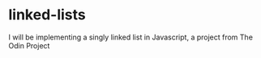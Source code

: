 # linked-lists

I will be implementing a singly linked list in Javascript, a project from The Odin Project
